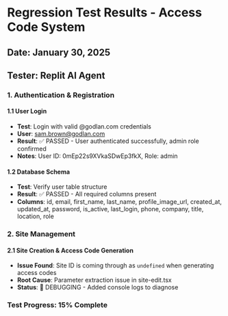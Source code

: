 # Regression Test Results - Access Code System
## Date: January 30, 2025
## Tester: Replit AI Agent

### 1. Authentication & Registration
#### 1.1 User Login
- **Test**: Login with valid @godlan.com credentials
- **User**: sam.brown@godlan.com
- **Result**: ✅ PASSED - User authenticated successfully, admin role confirmed
- **Notes**: User ID: 0mEp22s9XVkaSDwEp3fkX, Role: admin

#### 1.2 Database Schema
- **Test**: Verify user table structure
- **Result**: ✅ PASSED - All required columns present
- **Columns**: id, email, first_name, last_name, profile_image_url, created_at, updated_at, password, is_active, last_login, phone, company, title, location, role

### 2. Site Management
#### 2.1 Site Creation & Access Code Generation
- **Issue Found**: Site ID is coming through as `undefined` when generating access codes
- **Root Cause**: Parameter extraction issue in site-edit.tsx
- **Status**: 🔧 DEBUGGING - Added console logs to diagnose

### Test Progress: 15% Complete